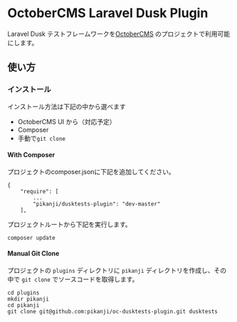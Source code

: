# OctoberCMS Laravel Dusk Plugin

Laravel Dusk テストフレームワークを[OctoberCMS](http://octobercms.com/) のプロジェクトで利用可能にします。

## 使い方
### インストール
インストール方法は下記の中から選べます
* OctoberCMS UI から（対応予定）
* Composer
* 手動で`git clone`


#### With Composer
プロジェクトのcomposer.jsonに下記を追加してください。
```
{
    "require": [
        ...
        "pikanji/dusktests-plugin": "dev-master"
    ],
```

プロジェクトルートから下記を実行します。
```
composer update
```

#### Manual Git Clone
プロジェクトの `plugins` ディレクトリに `pikanji` ディレクトリを作成し、その中で `git clone` でソースコードを取得します。
```
cd plugins
mkdir pikanji
cd pikanji
git clone git@github.com:pikanji/oc-dusktests-plugin.git dusktests
```




